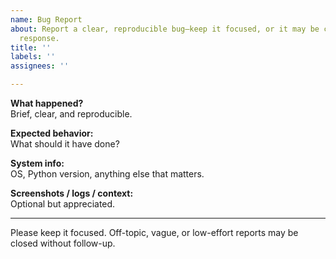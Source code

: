 ```yaml
---
name: Bug Report
about: Report a clear, reproducible bug—keep it focused, or it may be closed without
  response.
title: ''
labels: ''
assignees: ''

---
```


<!-- If you're opening an issue, make it count. -->

**What happened?**  
Brief, clear, and reproducible.

**Expected behavior:**  
What should it have done?

**System info:**  
OS, Python version, anything else that matters.

**Screenshots / logs / context:**  
Optional but appreciated.

---

Please keep it focused. Off-topic, vague, or low-effort reports may be closed without follow-up.
